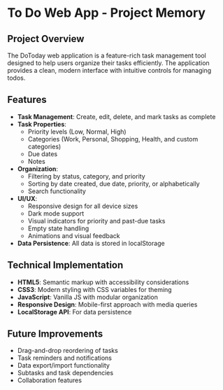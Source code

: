 # To Do Web App - Project Memory

## Project Overview
The DoToday web application is a feature-rich task management tool designed to help users organize their tasks efficiently. The application provides a clean, modern interface with intuitive controls for managing todos.

## Features
- **Task Management**: Create, edit, delete, and mark tasks as complete
- **Task Properties**: 
  - Priority levels (Low, Normal, High)
  - Categories (Work, Personal, Shopping, Health, and custom categories)
  - Due dates
  - Notes
- **Organization**:
  - Filtering by status, category, and priority
  - Sorting by date created, due date, priority, or alphabetically
  - Search functionality
- **UI/UX**:
  - Responsive design for all device sizes
  - Dark mode support
  - Visual indicators for priority and past-due tasks
  - Empty state handling
  - Animations and visual feedback
- **Data Persistence**: All data is stored in localStorage

## Technical Implementation
- **HTML5**: Semantic markup with accessibility considerations
- **CSS3**: Modern styling with CSS variables for theming
- **JavaScript**: Vanilla JS with modular organization
- **Responsive Design**: Mobile-first approach with media queries
- **LocalStorage API**: For data persistence

## Future Improvements
- Drag-and-drop reordering of tasks
- Task reminders and notifications
- Data export/import functionality
- Subtasks and task dependencies
- Collaboration features
